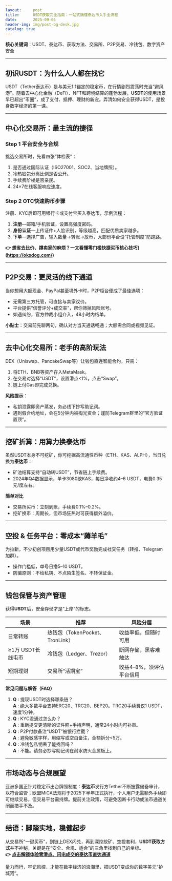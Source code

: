 ```yaml
---
layout:     post
title:      USDT获取完全指南：一站式搞懂泰达币入手全流程
date:       2025-09-05
header-img: img/post-bg-desk.jpg
catalog: true
---
```


**核心关键词**：USDT、泰达币、获取方法、交易所、P2P交易、冷钱包、数字资产安全

---

## 初识USDT：为什么人人都在找它
USDT（Tether泰达币）是与美元1∶1锚定的稳定币，在行情剧烈震荡时充当“避风港”。随着去中心化金融（DeFi）、NFT和跨境结算的蓬勃发展，**USDT**的使用场景早已超出“币圈”，成了支付、抵押、理财的新宠。弄清如何安全获得USDT，是投身数字经济的第一课。

---

## 中心化交易所：最主流的捷径

### Step 1 平台安全与合规
挑选交易所时，先看四张“体检表”：
1. 是否通过国际认证（ISO27001、SOC2、当地牌照）。
2. 冷热钱包分离比例是否公开。
3. 手续费阶梯是否亲民。
4. 24×7在线客服响应速度。

### Step 2 OTC快速购币步骤
注册、KYC后即可用银行卡或支付宝买入泰达币，示例流程：
1. **注册**—邮箱/手机验证，设置高强度密码。
2. **身份认证**—上传证件+人脸识别，等级越高，匹配优质卖家越多。
3. **下单**—选择广告，输入数量→转账→放币，大部份平台设“托管制度”防跑路。

**👉 想省去比价、蹲卖家的麻烦？一文看懂零门槛快捷买币核心技巧](https://okxdog.com/)**

---

## P2P交易：更灵活的线下通道
当你想用大额现金、PayPal甚至境外卡时，P2P柜台便成了最佳选项：  
- 无需第三方托管，可直接与卖家议价。  
- 平台提供“信誉评分+成交率”，帮你筛掉风险账号。  
- 如遇纠纷，官方仲裁小组介入，48小时内结单。

**小贴士**：交易前先聊两句，确认对方当天通话畅通；大额需合同或视频见证。

---

## 去中心化交易所：老手的高阶玩法
DEX（Uniswap、PancakeSwap等）让钱包直连智能合约，只需：
1. 将ETH、BNB等资产存入MetaMask。  
2. 在交易对选择“USDT”，设置滑点<1%，点击“Swap”。  
3. 链上付Gas即完成兑换。

**风险提示**：  
- 私钥泄露即资产蒸发，务必线下抄写助记词。  
- 遇到假合约地址，会在5分钟内被掏光资金；谨防Telegram群里的“官方验证置顶”。

---

## 挖矿折算：用算力换泰达币
虽然USDT本身不可挖矿，你可挖掘高流通性币种（ETH、KAS、ALPH），当日兑换为**泰达币**：
- 矿池结算支持“自动转USDT”，节省链上手续费。  
- 2024年Q4数据显示，单卡3080挖KAS，每日净收约4–6 USDT，电费0.35元/度左右。  

**简单对比**  
- 交易所买币：立刻到账，手续费0.1%–0.2%。  
- 挖矿换币：周期长，但市场狂热时可获得额外溢价。

---

## 空投 & 任务平台：零成本“薅羊毛”
为拉新，不少初创项目用少量USDT或代币奖励完成社交任务（转推、Telegram加群）。  
- 操作门槛低，单号日撸5–10 USDT。  
- 防骗原则：不给私钥、不点陌生签名、不转保证金。

---

## 钱包保管与资产管理
获得**USDT**后，安全存储才是“上岸”的标志。

| 场景 | 推荐 | 风险分层 |
|---|---|---|
| 日常转账 | 热钱包（TokenPocket、TronLink） | 收益率低，但随时可用 |
| ≥1万 USDT长线屯币 | 冷钱包（Ledger、Trezor） | 断网存储，黑客难触达 |
| 短期理财 | 交易所“活期宝” | 收益4–8%，须评估平台信用 |

**常见问题与解答（FAQ）**  
1. **Q** : 提现USDT时选择哪条链？  
   **A** : 绝大多数平台支持ERC20、TRC20、BEP20。TRC20手续费仅1 USDT，速度1分钟。  
2. **Q** : KYC没通过怎么办？  
   **A** : 重新提交更清晰的证件照+手持声明，通常24小时内可补审。  
3. **Q** : P2P付款备注“USDT”被银行拦截？  
   **A** : 避免敏感字样，用缩写或空白备注，金额拆分<5万。  
4. **Q** : 冷钱包私钥丢了能找回吗？  
   **A** : 不能。请务必抄写助记词在耐水防火金属板上。  

---

## 市场动态与合规展望
亚洲多国正针对稳定币出台牌照制度：**泰达币**发行方Tether不断披露储备审计，以符合监管；欧盟MiCA法规将于2025下半年正式执行，个人用户无需额外手续即可继续交易，但交易平台需持牌。提前关注政策，可避免因断卡行动或法币通道关闭而措手不及。

---

## 结语：脚踏实地，稳健起步
从交易所“一键买币”，到链上DEX闪兑，再到深挖挖矿、空投套利，**USDT获取方式**并不神秘，关键是在“安全、合规、适合”的三角里找到自己的坐标。  
**👉 [点击解锁体验零滑点、闪电成交的泰达币直达通道](https://okxdog.com/)**  

量力而行，牢记风控，才能在数字经济的浪潮里，把USDT变成你的数字美元“护城河”。